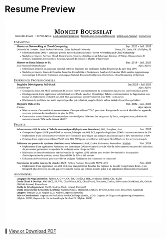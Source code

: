 # Resume Preview

![Resume Preview](./french-cloud_preview.png)

📄 [View or Download PDF](./french-cloud.pdf)
